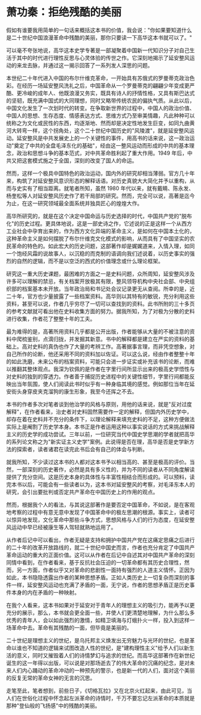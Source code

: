 # 萧功秦：拒绝残酷的美丽

假如有谁要我用简单的一句话来概括这本书的价值，我会说："你如果要知道什么是二十世纪中国浪漫革命中残酷的美丽，那你只要读一下高华这本书就可以了。"

可以毫不夸张地说，高华这本史学专著是一部凝聚着中国新一代知识分子对自己生活于其中的时代进行理性反思与心灵体验的传世之作。它深刻地揭示了延安整风运动的来龙去脉，并通过这一揭示回答了一系列发人深思的问题。

本世纪二十年代进入中国的布尔什维克革命，一开始具有苏俄式的罗曼蒂克政治色彩。在经历一场延安整风洗礼之后，中国革命从一个罗曼蒂克的翩翩少年变成更严酷、更冷峻的成年人、他既浪漫又务实，既具有诗人的抒情性格，又具有斯巴达式的坚韧，既充满中国式的大同理想，同时又略带传统农民的偏执气质。从此以后，中国文化发生了一次划时代的转变。在争取新世界的过程中，中国人的政治价值、中国人的思想、生存态度、情感表达方式、思维方式乃至审美情趣，凡此种种可以统称之为文化或民性的东西，均逐渐地、然而却是决定性地发生巨变，如同九曲黄河大转弯一样，这个拐角处，这个二十世纪中国历史的"风陵渡"，就是延安整风运动。延安整风是中共发展史上的一个关键性的事件，用高书的话来说，这一政治运动"奠定了中共的全盘毛泽东化的基础"，经由这一整风运动而形成的中共的基本理念，政治和思想斗争的基本范式，对中共革命胜利起了重大作用。1949 年后，中共又把这套模式施之于全国，深刻的改变了国人的命运。

然而，这样一个极具中国特色的政治运动，国内外的研究却相当薄弱。官方几十年来，构筑了对延安整风意识形态的解释话语。对历史真貌大大简化并予以重构，从而与史实有了相当距离。就笔者所知，虽然 1980 年代以来，就有戴睛、陈永发、杨奎松等人对延安整风历史作了若干局部的研究。然而，完全可以说，高著是迄今为止，在这一研究领域最全面系统并独具匠心的煌煌大作。

高华所研究的，就是在这个决定中国命运与历史选择的时代，中国共产党的"脱布化"的历史过程。更具体地说，这是一部史诗之作，它述说的正是这样一个从西方工业社会中孕育出来的，作为西方文化异端的革命主义，是如何在中国本土化的，这种革命主义是如何摆脱了布尔什维克文化模式的影响，从而具有了中国坚实的农民革命的特色的。如此宏大的历史问题，这部著作却是娓娓道来，入情入理，如同一个饱经风霜的说故事人，以沉稳的而克制的语调向我们述说着，以历史事实的强烈的自然的逻辑，而不是以空泛的西式的价值理念或什么理论框架。

研究这一重大历史课题，最困难的方面之一是史料问题，众所周知，延安整风涉及许多可以理解的禁忌，有关档案开放极其有限，整风领导机构中央社会部、中央组织部的档案基本未开放。当年政治局和书记处会议记录更无从查阅。所幸的是，近二十年，官方也少量披露了一些档案资料。高华则以其特有的敏锐，充分利用这些资料，甚至可以说，作者几乎穷尽了一切可以查找到的资料。此书所附的三十多页的参考文献就可看出他在史料收集方面的努力。据我所知，为了对极为分散的史料进行收集，作者花了整整十年的工夫。

最为难得的是，高著所用资料几乎都是公开出版，作者能够从大量的不被注意的资料中爬梳鉴别，点滴归拢，并发掘其新意。书中的解释都是建立在严实的资料的基础上。高对史料的真伪也作了大量的考辨工作。高著据事言理，而非凭空想象，对自己所作的论断，他还采用不同的资料加以佐证。可以这么说，经由作者整整十年的如此洗磨，未来公布的档案资料，可能只会进一步证实或补充该书的论断，而难以推翻其整体观点。我深为钦佩的是作者在字里行间所显示出来的极高史学悟性与对史料的独到的穿透力。作者善于捕捉历史进程中的关键性细节，字里行间都能反映出当年氛围，使人们阅读此书时似乎有一种身临其境的感觉。例如那位当年在延安街头身穿皮夹克溜狗的康生形象，我至今还挥之不去。

本书的作者多次对笔者谈到他治学的风格与原则，用他的话来说，就是"反对过度解释"，在作者看来，治史者对史料固然需要作一定的解释，但国内外历史学中，却存在着在史料并不充分的条件下，以理论解释来填充史料的不足，这种方便做法实际上是阉割了历史学本身。本书正是作者运用这种以事实说话的方式来挑战解释主义的历史学的成功尝试。三年以前，一位研究当代中国史学思潮的学者就把高华的系列论文称之为"新实证主义史学"案例。此说得是否在理，高华是否是史学新方法的探索者，读者诸君在读完此书后会有自己的体会与判断。

就我所知，不少读过这本书的人都对这本书予以相当高的、甚至是极高的评价。当然，一部深刻的历史著作，必然是具有多义性的，并为不同的读者从不同角度解读提供了充分空间。这是历史本身的具体性与丰富性相结合而形成的。可以预料，读完本书以后，可能会有一些读者以为，这本书对延安整风的考察，对毛泽东本人的研究，会引出要批判或否定共产革命在中国历史上的作用的观点。

然而，根据我个人的看法，与其说这部著作是要否定中国革命，不如说，是在客观地考察的过程中有意无意中发现了中国革命中的极左思潮的根源。事实上，读者可以惊异地发现，文化革命中那些斗争方式，思想风格与人们的行为态度，在延安整风运动中早已经被康生等人驾轻就熟地运用了。

从作者后记中可以看出，作者无疑是支持和拥护中国共产党在这痛定思痛之后进行的二十年的改革开放路线的，就二十世纪中国史而言，作者也充分肯定了中国共产革命运动的重大的正面价值。这可以从作者在后记中自述其对中国共产革命的深刻同情中看到，在作者看来，基于反抗社会压迫的一切革命都有其历史合理性，然而，另一方面，作者似乎又对革命的悲剧性一面持有强烈的人道主义情怀。正因为如此，本书隐隐透露出作者的某种思想矛盾。正如人类历史上一切复杂而深刻的事件一样，延安整风运动也充满了矛盾的一面，无宁说，作者的思想矛盾正是历史事件本身的内在矛盾的一种映射。

在我个人看来，这本书如果对于延安对于青年人的理想主义的吸引力，能再予以更充分的展示，那么，本书就会更全面一些，并使人们更清楚地理解，为什么那么多优秀的青年人，会以如此强烈的激情，如精卫填海与灯蛾扑火一样，投入到这样一场革命中去。革命有其残酷的一面，但毕竟是美丽的。

二十世纪是理想主义的世纪，是乌托邦主义焕发出无穷魅力与光环的世纪，也是革命以谁也不知道的逻辑来试图改造人性的世纪，是"建构理性主义"给予人们以新生活的意义，同时又摧毁着人们的诗情梦幻与追求的世纪。而高华这部著作在新世纪诞生的这一年得以出版，可以说是对那场逝去了的伟大革命的沉痛的纪念，是对未来人们内心踊动的革命冲动的一种预先的警示，也是新一代的人们，面对这个美丽的反复无常的革命女神的无言的沉思。

走笔至此，笔者想到，前些日子，《切格瓦拉》又在北京火红起来，由此可见，当人们在世俗化过程中怀念起左派革命的诗情时，千万不要忘记左派革命的本质就是那种"登仙般的飞扬感"中的残酷的美丽。

